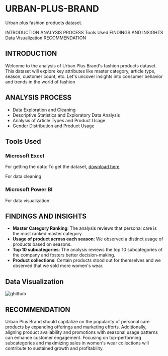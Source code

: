 # URBAN-PLUS-BRAND
Urban plus fashion products dataset. 

INTRODUCTION
ANALYSIS PROCESS
Tools Used
FINDINGS AND INSIGHTS
Data Visualization 
RECOMMENDATION

## INTRODUCTION
Welcome to the analysis of Urban Plus Brand's fashion products 
dataset. 
This dataset will explore key attributes like master category, 
article type, season, 
customer count, etc. Let's uncover insights into consumer 
behavior and trends in the world of fashion

## ANALYSIS PROCESS
- Data Exploration and Cleaning
- Descriptive Statistics and Exploratory Data Analysis
- Analysis of Article Types and Product Usage
- Gender Distribution and Product Usage
 
## Tools Used
### Microsoft Excel
 
  For getting the data: To get the dataset, [download here](https://www.kaggle.com/)
  
  For data cleaning 

   ### Microsoft Power BI
  
 For data visualization

  ##  FINDINGS AND INSIGHTS
 - **Master Category Ranking**: The analysis reviews that personal care is the 
most ranked master category.
- **Usage of product across each season**: We observed a distinct usage of products based on seasons.
- **Top 10 subcategories**: The analysis reviews the top 10 subcategories of 
the company and fosters better decision-making.
- **Product collections**: Certain products stood out for themselves 
and we observed that we sold more women's wear.

## Data Visualization 
![ghithub](https://github.com/user-attachments/assets/b04265ef-bcc3-4d4b-9679-9acd88d32a6f)


  
 ## RECOMMENDATION
 Urban Plus Brand should capitalize on the popularity of personal 
care products by expanding offerings and marketing efforts. 
Additionally, aligning product availability and promotions with 
seasonal usage patterns can enhance customer engagement.
 Focusing on top-performing subcategories and maximizing sales 
in women's wear collections will contribute to sustained growth 
and profitability. 
